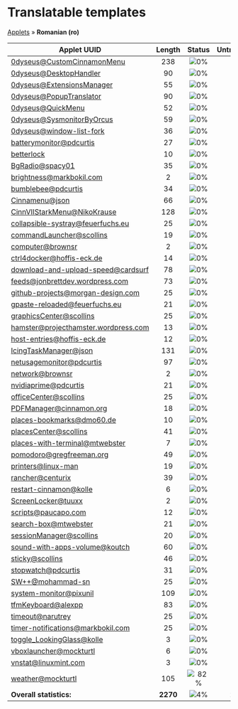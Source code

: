 # Translatable templates
[Applets](../README.md) &#187; **Romanian (ro)**

Applet UUID | Length | Status | Untranslated
------------|:------:|:------:|:-----------:
[0dyseus@CustomCinnamonMenu](applet-status/0dyseus@CustomCinnamonMenu/README.md) | 238 | ![0%](http://progressed.io/bar/0) | 238
[0dyseus@DesktopHandler](applet-status/0dyseus@DesktopHandler/README.md) | 90 | ![0%](http://progressed.io/bar/0) | 90
[0dyseus@ExtensionsManager](applet-status/0dyseus@ExtensionsManager/README.md) | 55 | ![0%](http://progressed.io/bar/0) | 55
[0dyseus@PopupTranslator](applet-status/0dyseus@PopupTranslator/README.md) | 90 | ![0%](http://progressed.io/bar/0) | 90
[0dyseus@QuickMenu](applet-status/0dyseus@QuickMenu/README.md) | 52 | ![0%](http://progressed.io/bar/0) | 52
[0dyseus@SysmonitorByOrcus](applet-status/0dyseus@SysmonitorByOrcus/README.md) | 59 | ![0%](http://progressed.io/bar/0) | 59
[0dyseus@window-list-fork](applet-status/0dyseus@window-list-fork/README.md) | 36 | ![0%](http://progressed.io/bar/0) | 36
[batterymonitor@pdcurtis](applet-status/batterymonitor@pdcurtis/README.md) | 27 | ![0%](http://progressed.io/bar/0) | 27
[betterlock](applet-status/betterlock/README.md) | 10 | ![0%](http://progressed.io/bar/0) | 10
[BgRadio@spacy01](applet-status/BgRadio@spacy01/README.md) | 35 | ![0%](http://progressed.io/bar/0) | 35
[brightness@markbokil.com](applet-status/brightness@markbokil.com/README.md) | 2 | ![0%](http://progressed.io/bar/0) | 2
[bumblebee@pdcurtis](applet-status/bumblebee@pdcurtis/README.md) | 34 | ![0%](http://progressed.io/bar/0) | 34
[Cinnamenu@json](applet-status/Cinnamenu@json/README.md) | 66 | ![0%](http://progressed.io/bar/0) | 66
[CinnVIIStarkMenu@NikoKrause](applet-status/CinnVIIStarkMenu@NikoKrause/README.md) | 128 | ![0%](http://progressed.io/bar/0) | 128
[collapsible-systray@feuerfuchs.eu](applet-status/collapsible-systray@feuerfuchs.eu/README.md) | 25 | ![0%](http://progressed.io/bar/0) | 25
[commandLauncher@scollins](applet-status/commandLauncher@scollins/README.md) | 19 | ![0%](http://progressed.io/bar/0) | 19
[computer@brownsr](applet-status/computer@brownsr/README.md) | 2 | ![0%](http://progressed.io/bar/0) | 2
[ctrl4docker@hoffis-eck.de](applet-status/ctrl4docker@hoffis-eck.de/README.md) | 14 | ![0%](http://progressed.io/bar/0) | 14
[download-and-upload-speed@cardsurf](applet-status/download-and-upload-speed@cardsurf/README.md) | 78 | ![0%](http://progressed.io/bar/0) | 78
[feeds@jonbrettdev.wordpress.com](applet-status/feeds@jonbrettdev.wordpress.com/README.md) | 73 | ![0%](http://progressed.io/bar/0) | 73
[github-projects@morgan-design.com](applet-status/github-projects@morgan-design.com/README.md) | 25 | ![0%](http://progressed.io/bar/0) | 25
[gpaste-reloaded@feuerfuchs.eu](applet-status/gpaste-reloaded@feuerfuchs.eu/README.md) | 21 | ![0%](http://progressed.io/bar/0) | 21
[graphicsCenter@scollins](applet-status/graphicsCenter@scollins/README.md) | 25 | ![0%](http://progressed.io/bar/0) | 25
[hamster@projecthamster.wordpress.com](applet-status/hamster@projecthamster.wordpress.com/README.md) | 13 | ![0%](http://progressed.io/bar/0) | 13
[host-entries@hoffis-eck.de](applet-status/host-entries@hoffis-eck.de/README.md) | 12 | ![0%](http://progressed.io/bar/0) | 12
[IcingTaskManager@json](applet-status/IcingTaskManager@json/README.md) | 131 | ![0%](http://progressed.io/bar/0) | 131
[netusagemonitor@pdcurtis](applet-status/netusagemonitor@pdcurtis/README.md) | 97 | ![0%](http://progressed.io/bar/0) | 97
[network@brownsr](applet-status/network@brownsr/README.md) | 2 | ![0%](http://progressed.io/bar/0) | 2
[nvidiaprime@pdcurtis](applet-status/nvidiaprime@pdcurtis/README.md) | 21 | ![0%](http://progressed.io/bar/0) | 21
[officeCenter@scollins](applet-status/officeCenter@scollins/README.md) | 25 | ![0%](http://progressed.io/bar/0) | 25
[PDFManager@cinnamon.org](applet-status/PDFManager@cinnamon.org/README.md) | 18 | ![0%](http://progressed.io/bar/0) | 18
[places-bookmarks@dmo60.de](applet-status/places-bookmarks@dmo60.de/README.md) | 10 | ![0%](http://progressed.io/bar/0) | 10
[placesCenter@scollins](applet-status/placesCenter@scollins/README.md) | 41 | ![0%](http://progressed.io/bar/0) | 41
[places-with-terminal@mtwebster](applet-status/places-with-terminal@mtwebster/README.md) | 7 | ![0%](http://progressed.io/bar/0) | 7
[pomodoro@gregfreeman.org](applet-status/pomodoro@gregfreeman.org/README.md) | 49 | ![0%](http://progressed.io/bar/0) | 49
[printers@linux-man](applet-status/printers@linux-man/README.md) | 19 | ![0%](http://progressed.io/bar/0) | 19
[rancher@centurix](applet-status/rancher@centurix/README.md) | 39 | ![0%](http://progressed.io/bar/0) | 39
[restart-cinnamon@kolle](applet-status/restart-cinnamon@kolle/README.md) | 6 | ![0%](http://progressed.io/bar/0) | 6
[ScreenLocker@tuuxx](applet-status/ScreenLocker@tuuxx/README.md) | 2 | ![0%](http://progressed.io/bar/0) | 2
[scripts@paucapo.com](applet-status/scripts@paucapo.com/README.md) | 12 | ![0%](http://progressed.io/bar/0) | 12
[search-box@mtwebster](applet-status/search-box@mtwebster/README.md) | 21 | ![0%](http://progressed.io/bar/0) | 21
[sessionManager@scollins](applet-status/sessionManager@scollins/README.md) | 20 | ![0%](http://progressed.io/bar/0) | 20
[sound-with-apps-volume@koutch](applet-status/sound-with-apps-volume@koutch/README.md) | 60 | ![0%](http://progressed.io/bar/0) | 60
[sticky@scollins](applet-status/sticky@scollins/README.md) | 46 | ![0%](http://progressed.io/bar/0) | 46
[stopwatch@pdcurtis](applet-status/stopwatch@pdcurtis/README.md) | 31 | ![0%](http://progressed.io/bar/0) | 31
[SW++@mohammad-sn](applet-status/SW++@mohammad-sn/README.md) | 25 | ![0%](http://progressed.io/bar/0) | 25
[system-monitor@pixunil](applet-status/system-monitor@pixunil/README.md) | 109 | ![0%](http://progressed.io/bar/0) | 109
[tfmKeyboard@alexpp](applet-status/tfmKeyboard@alexpp/README.md) | 83 | ![0%](http://progressed.io/bar/0) | 83
[timeout@narutrey](applet-status/timeout@narutrey/README.md) | 25 | ![0%](http://progressed.io/bar/0) | 25
[timer-notifications@markbokil.com](applet-status/timer-notifications@markbokil.com/README.md) | 25 | ![0%](http://progressed.io/bar/0) | 25
[toggle_LookingGlass@kolle](applet-status/toggle_LookingGlass@kolle/README.md) | 3 | ![0%](http://progressed.io/bar/0) | 3
[vboxlauncher@mockturtl](applet-status/vboxlauncher@mockturtl/README.md) | 6 | ![0%](http://progressed.io/bar/0) | 6
[vnstat@linuxmint.com](applet-status/vnstat@linuxmint.com/README.md) | 3 | ![0%](http://progressed.io/bar/0) | 3
[weather@mockturtl](applet-status/weather@mockturtl/README.md) | 105 | ![82%](http://progressed.io/bar/82) |  19
**Overall statistics:** | **2270** | ![4%](http://progressed.io/bar/4) | **2184**
